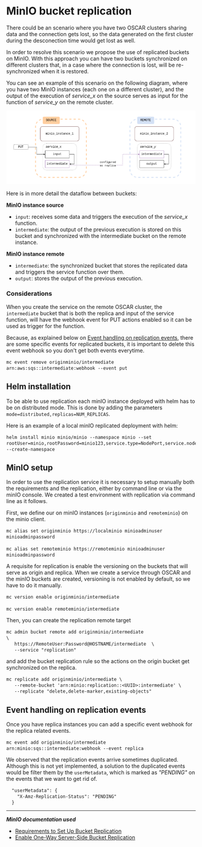 # MinIO bucket replication

There could be an scenario where you have two OSCAR clusters sharing data and the connection gets lost, so the data generated on the first cluster during the desconection time would get lost as well. 
        
In order to resolve this scenario we propose the use of replicated buckets on MinIO. With this approach you can have two buckets synchronized on different clusters that, in a case where the connection is lost, will be re-synchronized when it is restored.

You can see an example of this scenario on the following diagram, where you have two MinIO instances (each one on a different cluster), and the output of the execution of *service_x* on the source serves as input for the function of *service_y* on the remote cluster.

![minio-replication-diagram](images/minio-bucket-replication/minio-replication-diagram.png)

Here is in more detail the dataflow between buckets:

**MinIO instance source**
- `input`: receives some data and triggers the execution of the *service_x* function.
- `intermediate`: the output of the previous execution is stored on this bucket and synchronized with the intermediate bucket on the remote instance. 

**MinIO instance remote**
- `intermediate`: the synchronized bucket that stores the replicated data and triggers the service function over them.
- `output`: stores the output of the previous execution.

### Considerations

When you create the service on the remote OSCAR cluster, the `intermediate` bucket that is both the replica and input of the service function, will have the webhook event for PUT actions enabled so it can be used as trigger for the function.

Because, as explained below on [Event handling on replication events](#Event-handling-on-replication-events), there are some specific events for replicated buckets, it is important to delete this event webhook so you don't get both events everytime.

```bash!
mc event remove originminio/intermediate arn:aws:sqs::intermediate:webhook --event put
```

## Helm installation

To be able to use replication each minIO instance deployed with helm has to be on distributed mode. This is done by adding the parameters `mode=distributed,replicas=NUM_REPLICAS`.

Here is an example of a local minIO replicated deployment with helm:

```bash!
helm install minio minio/minio --namespace minio --set rootUser=minio,rootPassword=minio123,service.type=NodePort,service.nodePort=30300,consoleService.type=NodePort,consoleService.nodePort=30301,mode=distributed,replicas=2,resources.requests.memory=512Mi,environment.MINIO_BROWSER_REDIRECT_URL=http://localhost:30301 --create-namespace
```

## MinIO setup

In order to use the replication service it is necessary to setup manually both the requirements and the replication, either by command line or via the minIO console. We created a test environment with replication via command line as it follows.

First, we define our on minIO instances (`originminio` and `remoteminio`) on the minio client.

```bash!
mc alias set originminio https://localminio minioadminuser minioadminpassword

mc alias set remoteminio https://remoteminio minioadminuser minioadminpassword
```

A requisite for replication is enable the versioning on the buckets that will serve as origin and replica. When we create a service through OSCAR and the minIO buckets are created, versioning is not enabled by default, so we have to do it manually.

```bash!
mc version enable originminio/intermediate

mc version enable remoteminio/intermediate
```

Then, you can create the replication remote target

```bash!
mc admin bucket remote add originminio/intermediate                    \
   https://RemoteUser:Password@HOSTNAME/intermediate  \
   --service "replication"
```

and add the bucket replication rule so the actions on the origin bucket get synchronized on the replica.

```bash!
mc replicate add originminio/intermediate \
   --remote-bucket 'arn:minio:replication::<UUID>:intermediate' \
   --replicate "delete,delete-marker,existing-objects"
```

## Event handling on replication events

Once you have replica instances you can add a specific event webhook for the replica related events.

```bash!
mc event add originminio/intermediate arn:minio:sqs::intermediate:webhook --event replica
```

We observed that the replication events arrive sometimes duplicated. Although this is not yet implemented, a solution to the duplicated events would be filter them by the `userMetadata`, which is marked as *"PENDING"* on the events that we want to get rid of.

```json=
  "userMetadata": {
    "X-Amz-Replication-Status": "PENDING"
  }
```


---

***MinIO documentation used***

- [Requirements to Set Up Bucket Replication](https://min.io/docs/minio/linux/administration/bucket-replication/bucket-replication-requirements.html)
- [Enable One-Way Server-Side Bucket Replication](https://min.io/docs/minio/linux/administration/bucket-replication/enable-server-side-one-way-bucket-replication.html)